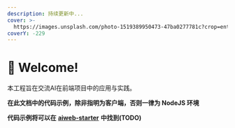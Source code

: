 ```yaml
---
description: 持续更新中...
cover: >-
  https://images.unsplash.com/photo-1519389950473-47ba0277781c?crop=entropy&cs=srgb&fm=jpg&ixid=M3wxOTcwMjR8MHwxfHNlYXJjaHwzfHx0ZWNofGVufDB8fHx8MTY4Nzc3MTEzM3ww&ixlib=rb-4.0.3&q=85
coverY: -229
---
```


# 👋 Welcome!

本工程旨在交流AI在前端项目中的应用与实践。





**在此文档中的代码示例，除非指明为客户端，否则一律为 NodeJS 环境**

**代码示例将可以在** [**aiweb-starter**](https://github.com/tripluyi/aiweb-starter) **中找到(**TODO**)**

